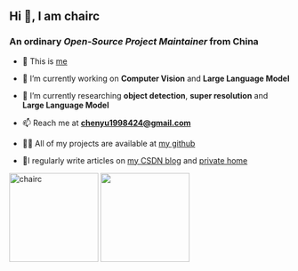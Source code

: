 ## Hi 👋, I am chairc

### An ordinary *Open-Source Project Maintainer* from China

- 👻 This is [me](https://chairc.github.io/)

- 🔭 I’m currently working on **Computer Vision** and **Large Language Model**

- 🌱 I’m currently researching **object detection**, **super resolution** and **Large Language Model**

- 📫 Reach me at **chenyu1998424@gmail.com**

- 👨‍💻 All of my projects are available at [my github](https://github.com/chairc?tab=repositories)

- 📝I regularly write articles on [my CSDN blog](https://blog.csdn.net/qq_43226466) and [private home](https://chairc.cn)



<div> 
  <img height="160px"  src="https://github-readme-stats.vercel.app/api?username=chairc&show_icons=true&theme=transparent" alt="chairc" />
  <img height="160px" src="https://github-readme-stats.vercel.app/api/top-langs/?username=chairc&layout=compact&hide=c%2B%2B,cmake&theme=transparent" art="Top Langs" />
</div>
